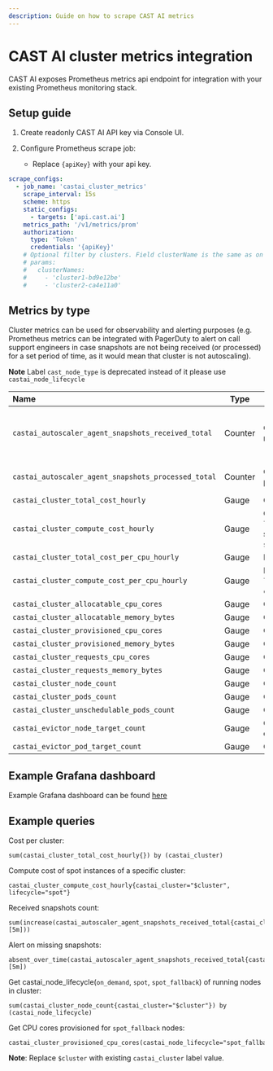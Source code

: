 ```yaml
---
description: Guide on how to scrape CAST AI metrics
---
```


# CAST AI cluster metrics integration

CAST AI exposes Prometheus metrics api endpoint for integration with your existing Prometheus monitoring stack.

## Setup guide

1. Create readonly CAST AI API key via Console UI.

2. Configure Prometheus scrape job:

   - Replace `{apiKey}` with your api key.

```yaml
scrape_configs:
  - job_name: 'castai_cluster_metrics'
    scrape_interval: 15s
    scheme: https
    static_configs:
      - targets: ['api.cast.ai']
    metrics_path: '/v1/metrics/prom'
    authorization:
      type: 'Token'
      credentials: '{apiKey}'
    # Optional filter by clusters. Field clusterName is the same as on GET /v1/kubernetes/external-clusters/{clusterId} response clusterNameId field.
    # params:
    #   clusterNames:
    #     - 'cluster1-bd9e12be'
    #     - 'cluster2-ca4e11a0'
```

## Metrics by type

Cluster metrics can be used for observability and alerting purposes (e.g. Prometheus metrics can be integrated with PagerDuty to alert on call support engineers in case snapshots are not being received (or processed) for a set period of time, as it would mean that cluster is not autoscaling).

**Note** Label `cast_node_type` is deprecated instead of it please use `castai_node_lifecycle`

| Name                                                | Type    | Description                                                                                                                  | Action                                    |
|:----------------------------------------------------|---------|------------------------------------------------------------------------------------------------------------------------------|-------------------------------------------|
| `castai_autoscaler_agent_snapshots_received_total`  | Counter | CAST AI Autoscaler agent snapshots received total.                                                                           | Check if Agent is running in the cluster. |
| `castai_autoscaler_agent_snapshots_processed_total` | Counter | CAST AI Autoscaler agent snapshots processed total.                                                                          | Contact CAST AI support.                  |
| `castai_cluster_total_cost_hourly`                  | Gauge   | Cluster total cost hourly.                                                                                                   |                                           |
| `castai_cluster_compute_cost_hourly`                | Gauge   | Cluster compute cost. Has a `lifecycle` dimensions which can be summed up to total cost: `[on_demand, spot_fallback, spot]`. |                                           |
| `castai_cluster_total_cost_per_cpu_hourly`          | Gauge   | Normalized cost per CPU.                                                                                                     |                                           |
| `castai_cluster_compute_cost_per_cpu_hourly`        | Gauge   | Normalized cost per CPU. Has a `lifecycle` dimension, similar to `castai_cluster_compute_cost_hourly`.                       |                                           |
| `castai_cluster_allocatable_cpu_cores`              | Gauge   | Cluster allocatable CPU cores.                                                                                               |                                           |
| `castai_cluster_allocatable_memory_bytes`           | Gauge   | Cluster allocatable memory.                                                                                                  |                                           |
| `castai_cluster_provisioned_cpu_cores`              | Gauge   | Cluster provisioned CPU cores.                                                                                               |                                           |
| `castai_cluster_provisioned_memory_bytes`           | Gauge   | Cluster provisioner memory.                                                                                                  |                                           |
| `castai_cluster_requests_cpu_cores`                 | Gauge   | Cluster requested CPU cores.                                                                                                 |                                           |
| `castai_cluster_requests_memory_bytes`              | Gauge   | Cluster requested memory.                                                                                                    |                                           |
| `castai_cluster_node_count`                         | Gauge   | Cluster nodes count.                                                                                                         |                                           |
| `castai_cluster_pods_count`                         | Gauge   | Cluster pods count.                                                                                                          |                                           |
| `castai_cluster_unschedulable_pods_count`           | Gauge   | Cluster unschedulable pods count.                                                                                            |                                           |
| `castai_evictor_node_target_count`                  | Gauge   | CAST AI Evictor targeted nodes count.                                                                                        |                                           |
| `castai_evictor_pod_target_count`                   | Gauge   | CAST AI Evictor targeted pods count.                                                                                         |                                           |

## Example Grafana dashboard

Example Grafana dashboard can be found [here](../assets/example-metrics-dashboard.json)

## Example queries

Cost per cluster:

```
sum(castai_cluster_total_cost_hourly{}) by (castai_cluster)
```

Compute cost of spot instances of a specific cluster:

```
castai_cluster_compute_cost_hourly{castai_cluster="$cluster", lifecycle="spot"}
```

Received snapshots count:

```
sum(increase(castai_autoscaler_agent_snapshots_received_total{castai_cluster="$cluster"}[5m]))
```

Alert on missing snapshots:

```
absent_over_time(castai_autoscaler_agent_snapshots_received_total{castai_cluster="$cluster"}[5m])
```

Get castai_node_lifecycle(`on_demand`, `spot`, `spot_fallback`) of running nodes in cluster:

```
sum(castai_cluster_node_count{castai_cluster="$cluster"}) by (castai_node_lifecycle)
```

Get CPU cores provisioned for `spot_fallback` nodes:

```
castai_cluster_provisioned_cpu_cores(castai_node_lifecycle="spot_fallback")
```

**Note**: Replace `$cluster` with existing `castai_cluster` label value.
